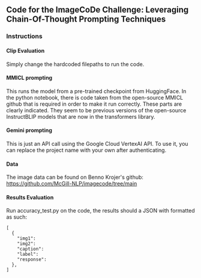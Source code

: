 ## Code for the ImageCoDe Challenge: Leveraging Chain-Of-Thought Prompting Techniques

### Instructions

#### Clip Evaluation

Simply change the hardcoded filepaths to run the code.

#### MMICL prompting

This runs the model from a pre-trained checkpoint from HuggingFace. In the python notebook, there is code taken from the open-source MMICL github that is required in order to make it run correctly. These parts are clearly indicated. They seem to be previous versions of the open-source InstructBLIP models that are now in the transformers library.

#### Gemini prompting

This is just an API call using the Google Cloud VertexAI API. To use it, you can replace the project name with your own after authenticating.

#### Data

The image data can be found on Benno Krojer's github: https://github.com/McGill-NLP/imagecode/tree/main

#### Results Evaluation

Run accuracy_test.py on the code, the results should a JSON with formatted as such:

```
[
  {
    "img1":
    "img2":
    "caption":
    "label":
    "response":
  },
]
```
